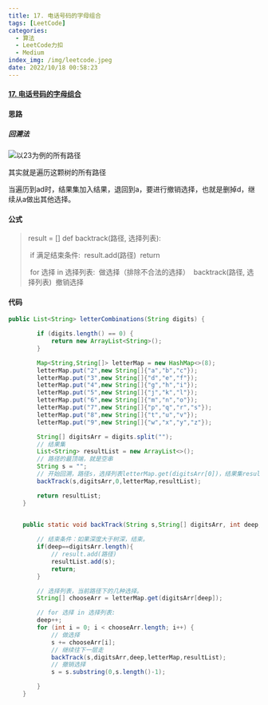 ```yaml
---
title: 17. 电话号码的字母组合
tags: [LeetCode]
categories:
  - 算法
  - LeetCode力扣
  - Medium
index_img: /img/leetcode.jpeg
date: 2022/10/18 00:58:23
---
```


#### [17. 电话号码的字母组合](https://leetcode.cn/problems/letter-combinations-of-a-phone-number/description/)

#### 思路

##### 回溯法

![以23为例的所有路径](https://raw.githubusercontent.com/yu980219/image-host/master/hexo/202411240304056.png)

其实就是遍历这颗树的所有路径

当遍历到ad时，结果集加入结果，退回到a，要进行撤销选择，也就是删掉d，继续从a做出其他选择。

#### 公式

> result = []
> def backtrack(路径, 选择列表):
>
> ​    if 满足结束条件:
> ​        result.add(路径)
> ​        return
>
> ​    for 选择 in 选择列表:
> ​        做选择（排除不合法的选择）
> ​        backtrack(路径, 选择列表)
> ​        撤销选择

#### 代码

```java
public List<String> letterCombinations(String digits) {

        if (digits.length() == 0) {
            return new ArrayList<String>();
        }

        Map<String,String[]> letterMap = new HashMap<>(8);
        letterMap.put("2",new String[]{"a","b","c"});
        letterMap.put("3",new String[]{"d","e","f"});
        letterMap.put("4",new String[]{"g","h","i"});
        letterMap.put("5",new String[]{"j","k","l"});
        letterMap.put("6",new String[]{"m","n","o"});
        letterMap.put("7",new String[]{"p","q","r","s"});
        letterMap.put("8",new String[]{"t","u","v"});
        letterMap.put("9",new String[]{"w","x","y","z"});

        String[] digitsArr = digits.split("");
    	// 结果集
        List<String> resultList = new ArrayList<>();
    	// 路径的最顶端，就是空串
        String s = "";
    	// 开始回溯，路径s，选择列表letterMap.get(digitsArr[0])，结果集resultList
        backTrack(s,digitsArr,0,letterMap,resultList);

        return resultList;
    }


    public static void backTrack(String s,String[] digitsArr, int deep, Map<String, String[]> letterMap, List<String> resultList) {
        
        // 结束条件：如果深度大于树深，结束。
        if(deep==digitsArr.length){
            // result.add(路径)
            resultList.add(s);
            return;
        }

        // 选择列表，当前路径下的几种选择。
        String[] chooseArr = letterMap.get(digitsArr[deep]);

		// for 选择 in 选择列表:
        deep++;
        for (int i = 0; i < chooseArr.length; i++) {
            // 做选择
            s += chooseArr[i];
            // 继续往下一层走
            backTrack(s,digitsArr,deep,letterMap,resultList);
            // 撤销选择
            s = s.substring(0,s.length()-1);

        }
    }
```



